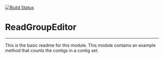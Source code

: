 [![Build Status](https://travis-ci.org/marcin/ReadGroupEditor.svg?branch=master)](https://travis-ci.org/marcin/ReadGroupEditor)

# ReadGroupEditor
---

This is the basic readme for this module. This module contains an example method that counts the contigs in a contig set.

